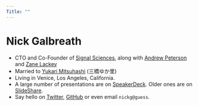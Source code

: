 ```yaml
---
Title: ""
---
```

# Nick Galbreath

* CTO and Co-Founder of [Signal Sciences](https://www.signalsciences.com),
  along with [Andrew Peterson](https://twitter.com/AMPeters06) and [Zane Lackey](https://twitter.com/zanelackey)
* Married to [Yukari Mitsuhashi](https://twitter.com/yukari77) (三橋ゆか里)
* Living in Venice, Los Angeles, California.
* A large number of presentations are on
  [SpeakerDeck](https://speakerdeck.com/ngalbreath).  Older ones are on
  [SlideShare](https://www.slideshare.net/nickgsuperstar/presentations).
* Say hello on [Twitter](https://twitter.com/NGalbreath), [GitHub](https://github.com/client9) or even email `nickg@guess`.
